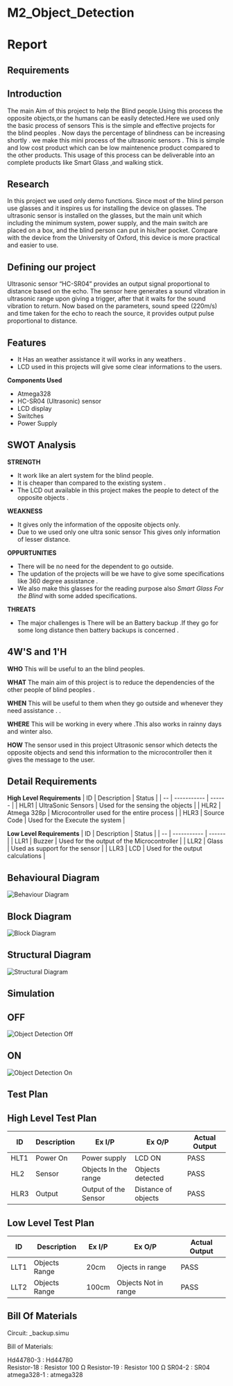 # M2_Object_Detection

# Report
## Requirements
## Introduction
The main Aim of this project to help the Blind people.Using this process the opposite objects,or the humans can be easily detected.Here we used only the basic process of sensors
This is the simple and effective projects for the blind peoples . Now days the percentage of blindness can be increasing shortly . we make this mini process of the ultrasonic sensors . This is simple and low cost product which can be low maintenence product compared to the other products. This usage of this process can be deliverable into an complete products like Smart Glass ,and walking stick.
## Research
In this project we used only demo functions. Since most of the blind person use glasses and it inspires us for installing the device on
glasses. The ultrasonic sensor is installed on the glasses, but the main unit which including the
minimum system, power supply, and the main switch are placed on a box, and the blind person
can put in his/her pocket. Compare with the device from the University of Oxford, this device
is more practical and easier to use. 
## Defining our project
Ultrasonic sensor “HC-SR04” provides an output signal proportional to distance based on the echo. The sensor here generates a sound vibration in ultrasonic range upon giving a trigger, after that it waits for the sound vibration to return. Now based on the parameters, sound speed (220m/s) and time taken for the echo to reach the source, it provides output pulse proportional to distance.

## Features
*   It Has an weather assistance it will works in any weathers .
*   LCD used in this projects will give some clear informations to the users.

__Components Used__
*   Atmega328
*   HC-SR04 (Ultrasonic) sensor
*   LCD display
*   Switches
*   Power Supply

## SWOT Analysis
__STRENGTH__
*   It work like an alert system for the blind people.
*   It is   cheaper than compared to the existing system .
*   The LCD out available in this project makes the  people to detect  of the  opposite objects .
  
__WEAKNESS__
*   It gives only the information of the opposite objects only.
*   Due to we used only one ultra sonic sensor This gives only information of lesser distance.

__OPPURTUNITIES__
*   There will be no need for the dependent to go outside.
*   The updation of the projects will be we have to give some specifications like 360 degree assistance .
*   We also make this glasses for the reading purpose also *Smart Glass For the Blind* with some added specifications.
 
__THREATS__
*   The major challenges is There will be an Battery backup .If they go for some long distance then battery backups is concerned .

## 4W'S and 1'H
__WHO__
This will be useful to an the blind peoples.

__WHAT__
The main aim  of this project is to reduce the dependencies of the other people of blind peoples .

__WHEN__
This will be useful to them when they go outside and whenever they need assistance . .

__WHERE__
This will be working in every where .This also works in rainny days and winter also.

__HOW__
The sensor used in this project Ultrasonic sensor which detects the opposite objects and send this information to the microcontroller then it gives the message to the user.
## Detail Requirements 
__High Level Requirements__
| ID | Description | Status |
| -- | ----------- | ------ |
| HLR1 | UltraSonic Sensors | Used for the sensing the objects |
| HLR2 | Atmega 328p | Microcontroller used for the entire process |
| HLR3 | Source Code | Used for the Execute the system |

__Low Level Requirements__
| ID | Description | Status |
| -- | ----------- | ------ |
| LLR1 | Buzzer | Used for the output of the Microcontroller |
| LLR2 | Glass | Used  as  support for the sensor |
| LLR3 | LCD   | Used for the output calculations |

## Behavioural Diagram
![Behaviour Diagram](https://user-images.githubusercontent.com/101333790/164613631-3f01aaeb-fdbe-4944-9bf5-39a8102756d5.jpeg)


## Block Diagram
![Block Diagram](https://user-images.githubusercontent.com/101333790/164613770-dd576506-5c95-4fde-bb47-a407a598c4e5.jpeg)


## Structural Diagram
![Structural Diagram](https://user-images.githubusercontent.com/101333790/164613505-70deeed6-dafe-4dce-bb31-9b72155b19af.jpeg)


## Simulation
## __OFF__
![Object Detection Off](https://user-images.githubusercontent.com/101333790/164445734-d65fb334-82b2-4fcb-bd13-2cd8fc68485d.png)

## __ON__
![Object Detection On](https://user-images.githubusercontent.com/101333790/164467667-4341e3af-0586-4008-8581-2e7438cae206.png)

## Test Plan
## High Level Test Plan
| ID | Description | Ex I/P | Ex O/P | Actual Output |
| -- | ----------- | ------ | ------ | ------------- |
| HLT1 | Power On | Power supply | LCD ON | PASS |
| HL2 | Sensor  | Objects In the range  | Objects detected | PASS |
| HLR3 | Output | Output of the Sensor | Distance of objects | PASS |

## Low Level Test Plan 
| ID | Description | Ex I/P | Ex O/P | Actual Output |
| -- | ----------- | ------ | ------ | ------------- |
| LLT1 | Objects Range  | 20cm   | Ojects in range | PASS |
| LLT2 | Objects Range  | 100cm  | Objects Not in range | PASS |

## Bill Of Materials

Circuit: _backup.simu

Bill of Materials:

Hd44780-3 : Hd44780   
Resistor-18 : Resistor 100 Ω
Resistor-19 : Resistor 100 Ω
SR04-2 : SR04   
atmega328-1 : atmega328   
